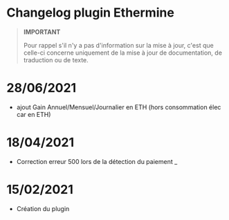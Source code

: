 # Changelog plugin Ethermine

>**IMPORTANT**
>
>Pour rappel s'il n'y a pas d'information sur la mise à jour, c'est que celle-ci concerne uniquement de la mise à jour de documentation, de traduction ou de texte.

# 28/06/2021
- ajout Gain Annuel/Mensuel/Journalier en ETH (hors consommation élec car en ETH)

# 18/04/2021

- Correction erreur 500 lors de la détection du paiement _


# 15/02/2021

- Création du plugin
